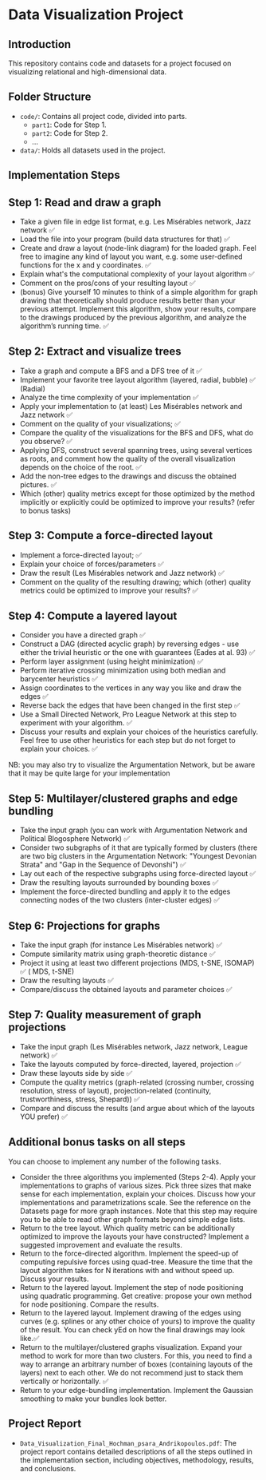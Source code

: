 # Data Visualization Project

## Introduction
This repository contains code and datasets for a project focused on visualizing relational and high-dimensional data.

## Folder Structure
- `code/`: Contains all project code, divided into parts.
  - `part1`: Code for Step 1.
  - `part2`: Code for Step 2.
  - ...
- `data/`: Holds all datasets used in the project.

## Implementation Steps

## Step 1: Read and draw a graph

* Take a given file in edge list format, e.g. Les Misérables network, Jazz network ✅
* Load the file into your program (build data structures for that) ✅
* Create and draw a layout (node-link diagram) for the loaded graph. Feel free to imagine any kind of layout you want, e.g. some user-defined functions for the x and y coordinates. ✅
* Explain what's the computational complexity of your layout algorithm ✅
* Comment on the pros/cons of your resulting layout ✅
* (bonus) Give yourself 10 minutes to think of a simple algorithm for graph drawing that theoretically should produce results better than your previous attempt. Implement this algorithm, show your results, compare to the drawings produced by the previous algorithm, and analyze the algorithm’s running time. ✅

## Step 2: Extract and visualize trees

* Take a graph and compute a BFS and a DFS tree of it ✅
* Implement your favorite tree layout algorithm (layered, radial, bubble) ✅ (Radial)
* Analyze the time complexity of your implementation ✅
* Apply your implementation to (at least) Les Misérables network and Jazz network ✅
* Comment on the quality of your visualizations; ✅
* Compare the quality of the visualizations for the BFS and DFS, what do you observe? ✅
* Applying DFS, construct several spanning trees, using several vertices as roots, and comment how the quality of the overall visualization depends on the choice of the root. ✅
* Add the non-tree edges to the drawings and discuss the obtained pictures. ✅
* Which (other) quality metrics except for those optimized by the method implicitly or explicitly could be optimized to improve your results? (refer to bonus tasks)

## Step 3: Compute a force-directed layout

* Implement a force-directed layout; ✅
* Explain your choice of forces/parameters ✅
* Draw the result (Les Misérables network and Jazz network) ✅
* Comment on the quality of the resulting drawing; which (other) quality metrics could be optimized to improve your results?  ✅

## Step 4: Compute a layered layout

* Consider you have a directed graph ✅
* Construct a DAG (directed acyclic graph) by reversing edges - use either the trivial heuristic or the one with guarantees (Eades at al. 93) ✅
* Perform layer assignment (using height minimization) ✅
* Perform iterative crossing minimization using both median and barycenter heuristics ✅
* Assign coordinates to the vertices in any way you like and draw the edges ✅
* Reverse back the edges that have been changed in the first step ✅
* Use a Small Directed Network, Pro League Network at this step to experiment with your algorithm. ✅
* Discuss your results and explain your choices of the heuristics carefully. Feel free to use other heuristics for each step but do not forget to explain your choices. ✅

NB: you may also try to visualize the Argumentation Network, but be aware that it may be quite large for your implementation

## Step 5: Multilayer/clustered graphs and edge bundling

* Take the input graph (you can work with Argumentation Network and Political Blogosphere Network) ✅
* Consider two subgraphs of it that are typically formed by clusters (there are two big clusters in the Argumentation Network: "Youngest Devonian Strata" and "Gap in the Sequence of Devonshi") ✅
* Lay out each of the respective subgraphs using force-directed layout ✅
* Draw the resulting layouts surrounded by bounding boxes ✅
* Implement the force-directed bundling and apply it to the edges connecting nodes of the two clusters (inter-cluster edges) ✅

## Step 6: Projections for graphs

* Take the input graph (for instance Les Misérables network) ✅
* Compute similarity matrix using graph-theoretic distance ✅
* Project it using at least two different projections (MDS, t-SNE, ISOMAP) ✅ ( MDS, t-SNE)
* Draw the resulting layouts ✅
* Compare/discuss the obtained layouts and parameter choices ✅

## Step 7: Quality measurement of graph projections

* Take the input graph (Les Misérables network, Jazz network, League network) ✅
* Take the layouts computed by force-directed, layered, projection ✅
* Draw these layouts side by side ✅
* Compute the quality metrics (graph-related (crossing number, crossing resolution, stress of layout), projection-related (continuity, trustworthiness, stress, Shepard)) ✅
* Compare and discuss the results (and argue about which of the layouts YOU prefer) ✅
  
## Additional bonus tasks on all steps

You can choose to implement any number of the following tasks.

* Consider the three algorithms you implemented (Steps 2-4). Apply your implementations to graphs of various sizes. Pick three sizes that make sense for each implementation, explain your choices. Discuss how your implementations and parametrizations scale. See the reference on the Datasets page for more graph instances. Note that this step may require you to be able to read other graph formats beyond simple edge lists.
* Return to the tree layout. Which quality metric can be additionally optimized to improve the layouts your have constructed? Implement a suggested improvement and evaluate the results.
* Return to the force-directed algorithm. Implement the speed-up of computing repulsive forces using quad-tree. Measure the time that the layout algorithm takes for N iterations with and without speed up. Discuss your results.
* Return to the layered layout. Implement the step of node positioning using quadratic programming. Get creative: propose your own method for node positioning. Compare the results.
* Return to the layered layout. Implement drawing of the edges using curves (e.g. splines or any other choice of yours) to improve the quality of the result. You can check yEd on how the final drawings may look like.✅
* Return to the multilayer/clustered graphs visualization. Expand your method to work for more than two clusters. For this, you need to find a way to arrange an arbitrary number of boxes (containing layouts of the layers) next to each other. We do not recommend just to stack them vertically or horizontally. ✅
* Return to your edge-bundling implementation. Implement the Gaussian smoothing to make your bundles look better.

## Project Report
- `Data_Visualization_Final_Hochman_psara_Andrikopoulos.pdf`: The project report contains detailed descriptions of all the steps outlined in the implementation section, including objectives, methodology, results, and conclusions.
